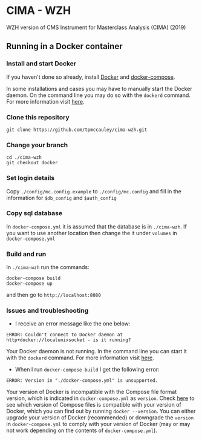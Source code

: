 # CIMA - WZH
WZH version of CMS Instrument for Masterclass Analysis (CIMA) (2019)

## Running in a Docker container

### Install and start Docker

If you haven't done so already, install [Docker](https://docs.docker.com/install/) and [docker-compose](https://docs.docker.com/compose/install/).

In some installations and cases you may have to manually start the Docker daemon. On the command line you may do so with the `dockerd` command. For more information visit [here](https://docs.docker.com/config/daemon/).

### Clone this repository

`git clone https://github.com/tpmccauley/cima-wzh.git`

### Change your branch

```
cd ./cima-wzh
git checkout docker
```

### Set login details

Copy `./config/mc.config.example` to `./config/mc.config` and fill in the information for `$db_config` and `$auth_config`

### Copy sql database 

In `docker-compose.yml` it is assumed that the database is in `./cima-wzh`. If you want to use another location then 
change the it under `volumes` in `docker-compose.yml`

### Build and run

In `./cima-wzh` run the commands: 

```
docker-compose build
docker-compose up
```

and then go to `http://localhost:8080`

### Issues and troubleshooting

*  I receive an error message like the one below:
```
ERROR: Couldn't connect to Docker daemon at http+docker://localunixsocket - is it running?
```

Your Docker daemon is not running. In the command line you can start it with the `dockerd` command. For more information visit [here](https://docs.docker.com/config/daemon/).

*  When I run `docker-compose build` I get the following error:
```
ERROR: Version in "./docker-compose.yml" is unsupported.
```

Your version of Docker is incompatible with the Compose file format version, which is indicated in `docker-compose.yml` as `version`. Check [here](https://docs.docker.com/compose/compose-file/) to see which version of Compose files is compatible with your version of Docker, which you can find out by running `docker --version`. You can either upgrade your version of Docker (recommended) or downgrade the `version` in `docker-compose.yml` to comply with your version of Docker (may or may not work depending on the contents of `docker-compose.yml`).

